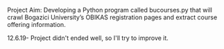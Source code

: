 Project Aim:
Developing a Python program called bucourses.py that will crawl Bogazici University’s OBIKAS registration pages and extract course offering information.


12.6.19- Project didn't ended well, so I'll try to improve it.
